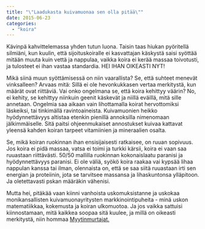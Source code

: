 ```yaml
---
title: "\"Laadukasta kuivamuonaa sen olla pitää\""
date: 2015-06-23
categories: 
  - "koira"
---
```


Kävinpä kahvittelemassa yhden tutun luona. Taisin taas hiukan pyöritellä silmiäni, kun kuulin, että sijoituskoiralle ei kasvattajan käskystä saisi syöttää mitään muuta kuin vettä ja nappulaa, vaikka koira ei kerää massaa toivotusti, ja tulosteet ei ihan vastaa standardia. HEI IHAN OIKEASTI NYT!

Mikä siinä muun syöttämisessä on niin vaarallista? Se, että suhteet menevät vinksalleen? Arvaas mitä: Sillä ei ole hevonkukkasen vertaa merkitystä, kun määrät ovat riittäviä. Vai onko ongelmana se, että koira kehittyy väärin? No, ei kehity, se kehittyy niinkuin geenit käskevät ja niillä eväillä, mitä sille annetaan. Ongelmia saa aikaan vain lihottamalla koirat hervottomiksi läskeiksi, tai tinkimällä ravintoaineista. Kuivamuonien heikko hyödynnettävyys altistaa etenkin pienillä annoksilla nimenomaan jälkimmäiselle. Sitä paitsi ohjeenmukaiset annostukset kuivaa kattavat yleensä kahden koiran tarpeet vitamiinien ja mineraalien osalta.

Se, mikä koiran ruokinnan ihan ensisijaisesti ratkaisee, on ruuan sopivuus. Jos koira ei pidä massaa, vatsa ei toimi ja turkki kärsii, koira ei vaan saa ruuastaan riittävästi. 50/50 mallilla ruokinnan kokonaislaatu paranisi ja hyödynnettävyys paranisi. Ei ole väliä, syökö koira raakaa vai kypsää lihaa nappulan kanssa tai ilman, olennaista on, että se saa siitä ruuastaan irti sen energian ja proteiinin, jota se tarvitsee massansa ja lihaskuntonsa ylläpitoon. Ja oletettavasti pskan määräkin vähenisi.

Mutta hei, pitäkää vaan kiinni vanhoista uskomuksistanne ja uskokaa monikansallisten kuivamuonayritysten markkinointipuheita - minä uskon matematiikkaa, kokemusta ja koiran ulkomuotoa. Ja jos vaikka sattuisi kiinnostamaan, mitä kaikkea soopaa sitä kuulee, ja millä on oikeasti merkitystä, niin hommaa [Myytinmurtajat.](https://store.katiska.info/tuote/myytinmurtajat/)
